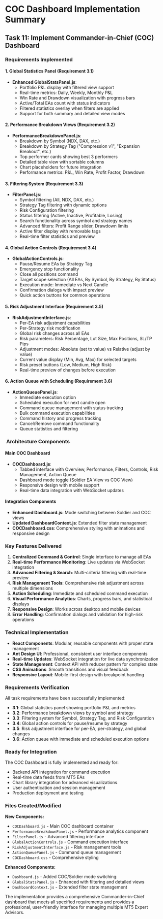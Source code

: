 # COC Dashboard Implementation Summary

## Task 11: Implement Commander-in-Chief (COC) Dashboard

###  Requirements Implemented

#### 1. Global Statistics Panel (Requirement 3.1)
- **Enhanced GlobalStatsPanel.js**: 
  - Portfolio P&L display with filtered view support
  - Real-time metrics: Daily, Weekly, Monthly P&L
  - Win Rate and Drawdown visualization with progress bars
  - Active/Total EAs count with status indicators
  - Filtered statistics overlay when filters are applied
  - Support for both summary and detailed view modes

#### 2. Performance Breakdown Views (Requirement 3.2)
- **PerformanceBreakdownPanel.js**:
  - Breakdown by Symbol (NDX, DAX, etc.)
  - Breakdown by Strategy Tag ("Compression v1", "Expansion Breakout", etc.)
  - Top performer cards showing best 3 performers
  - Detailed table view with sortable columns
  - Chart placeholders for future integration
  - Performance metrics: P&L, Win Rate, Profit Factor, Drawdown

#### 3. Filtering System (Requirement 3.3)
- **FilterPanel.js**:
  - Symbol filtering (All, NDX, DAX, etc.)
  - Strategy Tag filtering with dynamic options
  - Risk Configuration filtering
  - Status filtering (Active, Inactive, Profitable, Losing)
  - Search functionality across symbol and strategy names
  - Advanced filters: Profit Range slider, Drawdown limits
  - Active filter display with removable tags
  - Real-time filter statistics and preview

#### 4. Global Action Controls (Requirement 3.4)
- **GlobalActionControls.js**:
  - Pause/Resume EAs by Strategy Tag
  - Emergency stop functionality
  - Close all positions command
  - Target scope selection (All EAs, By Symbol, By Strategy, By Status)
  - Execution mode: Immediate vs Next Candle
  - Confirmation dialogs with impact preview
  - Quick action buttons for common operations

#### 5. Risk Adjustment Interface (Requirement 3.5)
- **RiskAdjustmentInterface.js**:
  - Per-EA risk adjustment capabilities
  - Per-Strategy risk modification
  - Global risk changes across all EAs
  - Risk parameters: Risk Percentage, Lot Size, Max Positions, SL/TP Pips
  - Adjustment modes: Absolute (set to value) vs Relative (adjust by value)
  - Current value display (Min, Avg, Max) for selected targets
  - Risk preset buttons (Low, Medium, High Risk)
  - Real-time preview of changes before execution

#### 6. Action Queue with Scheduling (Requirement 3.6)
- **ActionQueuePanel.js**:
  - Immediate execution option
  - Scheduled execution for next candle open
  - Command queue management with status tracking
  - Bulk command execution capabilities
  - Command history and progress tracking
  - Cancel/Remove command functionality
  - Queue statistics and filtering

### ️ Architecture Components

#### Main COC Dashboard
- **COCDashboard.js**: 
  - Tabbed interface with Overview, Performance, Filters, Controls, Risk Management, Action Queue
  - Dashboard mode toggle (Soldier EA View vs COC View)
  - Responsive design with mobile support
  - Real-time data integration with WebSocket updates

#### Integration Components
- **Enhanced Dashboard.js**: Mode switching between Soldier and COC views
- **Updated DashboardContext.js**: Extended filter state management
- **COCDashboard.css**: Comprehensive styling with animations and responsive design

###  Key Features Delivered

1. **Centralized Command & Control**: Single interface to manage all EAs
2. **Real-time Performance Monitoring**: Live updates via WebSocket integration
3. **Advanced Filtering & Search**: Multi-criteria filtering with real-time preview
4. **Risk Management Tools**: Comprehensive risk adjustment across multiple dimensions
5. **Action Scheduling**: Immediate and scheduled command execution
6. **Visual Performance Analytics**: Charts, progress bars, and statistical displays
7. **Responsive Design**: Works across desktop and mobile devices
8. **Error Handling**: Confirmation dialogs and validation for high-risk operations

###  Technical Implementation

- **React Components**: Modular, reusable components with proper state management
- **Ant Design UI**: Professional, consistent user interface components
- **Real-time Updates**: WebSocket integration for live data synchronization
- **State Management**: Context API with reducer pattern for complex state
- **CSS Animations**: Smooth transitions and visual feedback
- **Responsive Layout**: Mobile-first design with breakpoint handling

###  Requirements Verification

All task requirements have been successfully implemented:

-  **3.1**: Global statistics panel showing portfolio P&L and metrics
-  **3.2**: Performance breakdown views by symbol and strategy  
-  **3.3**: Filtering system for Symbol, Strategy Tag, and Risk Configuration
-  **3.4**: Global action controls for pause/resume by strategy
-  **3.5**: Risk adjustment interface for per-EA, per-strategy, and global changes
-  **3.6**: Action queue with immediate and scheduled execution options

###  Ready for Integration

The COC Dashboard is fully implemented and ready for:
- Backend API integration for command execution
- Real-time data feeds from MT5 EAs
- Chart library integration for advanced visualizations
- User authentication and session management
- Production deployment and testing

###  Files Created/Modified

**New Components:**
- `COCDashboard.js` - Main COC dashboard container
- `PerformanceBreakdownPanel.js` - Performance analytics component
- `FilterPanel.js` - Advanced filtering interface
- `GlobalActionControls.js` - Command execution interface
- `RiskAdjustmentInterface.js` - Risk management tools
- `ActionQueuePanel.js` - Command queue management
- `COCDashboard.css` - Comprehensive styling

**Enhanced Components:**
- `Dashboard.js` - Added COC/Soldier mode switching
- `GlobalStatsPanel.js` - Enhanced with filtering and detailed views
- `DashboardContext.js` - Extended filter state management

The implementation provides a comprehensive Commander-in-Chief dashboard that meets all specified requirements and provides a professional, user-friendly interface for managing multiple MT5 Expert Advisors.